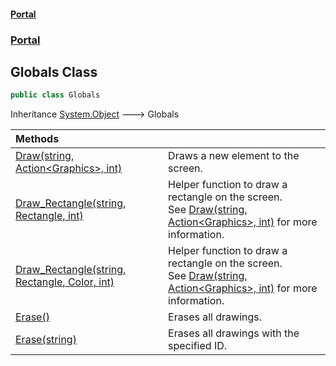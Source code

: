 #### [Portal](index.md 'index')
### [Portal](Portal.md 'Portal')

## Globals Class

```csharp
public class Globals
```

Inheritance [System.Object](https://docs.microsoft.com/en-us/dotnet/api/System.Object 'System.Object') &#129106; Globals

| Methods | |
| :--- | :--- |
| [Draw(string, Action&lt;Graphics&gt;, int)](Portal.Globals.Draw(string,System.Action_System.Drawing.Graphics_,int).md 'Portal.Globals.Draw(string, System.Action<System.Drawing.Graphics>, int)') | Draws a new element to the screen. |
| [Draw_Rectangle(string, Rectangle, int)](Portal.Globals.Draw_Rectangle(string,System.Drawing.Rectangle,int).md 'Portal.Globals.Draw_Rectangle(string, System.Drawing.Rectangle, int)') | Helper function to draw a rectangle on the screen. <br/> See [Draw(string, Action&lt;Graphics&gt;, int)](Portal.Globals.Draw(string,System.Action_System.Drawing.Graphics_,int).md 'Portal.Globals.Draw(string, System.Action<System.Drawing.Graphics>, int)') for more information. |
| [Draw_Rectangle(string, Rectangle, Color, int)](Portal.Globals.Draw_Rectangle(string,System.Drawing.Rectangle,System.Drawing.Color,int).md 'Portal.Globals.Draw_Rectangle(string, System.Drawing.Rectangle, System.Drawing.Color, int)') | Helper function to draw a rectangle on the screen. <br/> See [Draw(string, Action&lt;Graphics&gt;, int)](Portal.Globals.Draw(string,System.Action_System.Drawing.Graphics_,int).md 'Portal.Globals.Draw(string, System.Action<System.Drawing.Graphics>, int)') for more information. |
| [Erase()](Portal.Globals.Erase().md 'Portal.Globals.Erase()') | Erases all drawings. |
| [Erase(string)](Portal.Globals.Erase(string).md 'Portal.Globals.Erase(string)') | Erases all drawings with the specified ID. |
